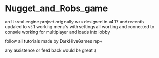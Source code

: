 # Nugget_and_Robs_game
an Unreal engine project
originally was designed in v4.17 and recently updated to v5.1
working menu's with settings all working and connected to console
working for multiplayer and loads into lobby

follow all tutorials made by DarkHiveGames rep+

any assistence or feed back would be great :)

